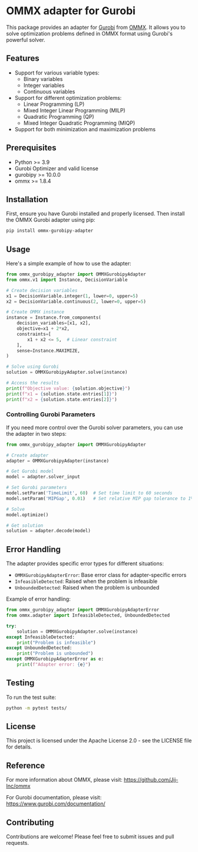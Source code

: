 # OMMX adapter for Gurobi

This package provides an adapter for [Gurobi](https://www.gurobi.com/) from [OMMX](https://github.com/Jij-Inc/ommx). It allows you to solve optimization problems defined in OMMX format using Gurobi's powerful solver.

## Features

- Support for various variable types:
  - Binary variables
  - Integer variables
  - Continuous variables
- Support for different optimization problems:
  - Linear Programming (LP)
  - Mixed Integer Linear Programming (MILP)
  - Quadratic Programming (QP)
  - Mixed Integer Quadratic Programming (MIQP)
- Support for both minimization and maximization problems

## Prerequisites

- Python >= 3.9
- Gurobi Optimizer and valid license
- gurobipy >= 10.0.0
- ommx >= 1.8.4

## Installation

First, ensure you have Gurobi installed and properly licensed. Then install the OMMX Gurobi adapter using pip:

```bash
pip install ommx-gurobipy-adapter
```

## Usage

Here's a simple example of how to use the adapter:

```python
from ommx_gurobipy_adapter import OMMXGurobipyAdapter
from ommx.v1 import Instance, DecisionVariable

# Create decision variables
x1 = DecisionVariable.integer(1, lower=0, upper=5)
x2 = DecisionVariable.continuous(2, lower=0, upper=5)

# Create OMMX instance
instance = Instance.from_components(
    decision_variables=[x1, x2],
    objective=x1 + 2*x2,
    constraints=[
        x1 + x2 <= 5,  # Linear constraint
    ],
    sense=Instance.MAXIMIZE,
)

# Solve using Gurobi
solution = OMMXGurobipyAdapter.solve(instance)

# Access the results
print(f"Objective value: {solution.objective}")
print(f"x1 = {solution.state.entries[1]}")
print(f"x2 = {solution.state.entries[2]}")
```


### Controlling Gurobi Parameters

If you need more control over the Gurobi solver parameters, you can use the adapter in two steps:

```python
from ommx_gurobipy_adapter import OMMXGurobipyAdapter

# Create adapter
adapter = OMMXGurobipyAdapter(instance)

# Get Gurobi model
model = adapter.solver_input

# Set Gurobi parameters
model.setParam('TimeLimit', 60)  # Set time limit to 60 seconds
model.setParam('MIPGap', 0.01)   # Set relative MIP gap tolerance to 1%

# Solve
model.optimize()

# Get solution
solution = adapter.decode(model)
```

## Error Handling

The adapter provides specific error types for different situations:

- `OMMXGurobipyAdapterError`: Base error class for adapter-specific errors
- `InfeasibleDetected`: Raised when the problem is infeasible
- `UnboundedDetected`: Raised when the problem is unbounded

Example of error handling:

```python
from ommx_gurobipy_adapter import OMMXGurobipyAdapterError
from ommx.adapter import InfeasibleDetected, UnboundedDetected

try:
    solution = OMMXGurobipyAdapter.solve(instance)
except InfeasibleDetected:
    print("Problem is infeasible")
except UnboundedDetected:
    print("Problem is unbounded")
except OMMXGurobipyAdapterError as e:
    print(f"Adapter error: {e}")
```

## Testing

To run the test suite:

```bash
python -m pytest tests/
```

## License

This project is licensed under the Apache License 2.0 - see the LICENSE file for details.

## Reference

For more information about OMMX, please visit: https://github.com/Jij-Inc/ommx

For Gurobi documentation, please visit: https://www.gurobi.com/documentation/

## Contributing

Contributions are welcome! Please feel free to submit issues and pull requests.